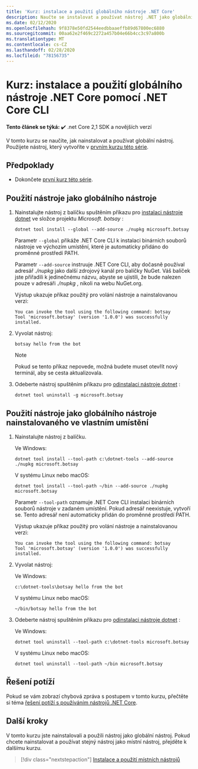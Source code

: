 ```yaml
---
title: 'Kurz: instalace a použití globálního nástroje .NET Core'
description: Naučte se instalovat a používat nástroj .NET jako globální nástroj.
ms.date: 02/12/2020
ms.openlocfilehash: 9f8378e50fd2544eedbbaaeffb89d67800ec6880
ms.sourcegitcommit: 00aa62e2f469c2272a457b04e66b4cc3c97a800b
ms.translationtype: MT
ms.contentlocale: cs-CZ
ms.lasthandoff: 02/28/2020
ms.locfileid: "78156735"
---
```

# <a name="tutorial-install-and-use-a-net-core-global-tool-using-the-net-core-cli"></a>Kurz: instalace a použití globálního nástroje .NET Core pomocí .NET Core CLI

**Tento článek se týká:** ✔️ .net Core 2,1 SDK a novějších verzí

V tomto kurzu se naučíte, jak nainstalovat a používat globální nástroj. Použijete nástroj, který vytvoříte v [prvním kurzu této série](global-tools-how-to-create.md).

## <a name="prerequisites"></a>Předpoklady

* Dokončete [první kurz této série](global-tools-how-to-create.md).

## <a name="use-the-tool-as-a-global-tool"></a>Použití nástroje jako globálního nástroje

1. Nainstalujte nástroj z balíčku spuštěním příkazu pro [instalaci nástroje dotnet](dotnet-tool-install.md) ve složce projektu *Microsoft. botsay* :

   ```dotnetcli
   dotnet tool install --global --add-source ./nupkg microsoft.botsay
   ```

   Parametr `--global` přikáže .NET Core CLI k instalaci binárních souborů nástroje ve výchozím umístění, které je automaticky přidáno do proměnné prostředí PATH.

   Parametr `--add-source` instruuje .NET Core CLI, aby dočasně používal adresář *./nupkg* jako další zdrojový kanál pro balíčky NuGet. Váš balíček jste přiřadili k jedinečnému názvu, abyste se ujistili, že bude nalezen pouze v adresáři *./nupkg* , nikoli na webu NuGet.org.

   Výstup ukazuje příkaz použitý pro volání nástroje a nainstalovanou verzi:

   ```console
   You can invoke the tool using the following command: botsay
   Tool 'microsoft.botsay' (version '1.0.0') was successfully installed.
   ```

1. Vyvolat nástroj:

   ```console
   botsay hello from the bot
   ```

   > [!NOTE]
   > Pokud se tento příkaz nepovede, možná budete muset otevřít nový terminál, aby se cesta aktualizovala.

1. Odeberte nástroj spuštěním příkazu pro [odinstalaci nástroje dotnet](dotnet-tool-uninstall.md) :

   ```dotnetcli
   dotnet tool uninstall -g microsoft.botsay
   ```

## <a name="use-the-tool-as-a-global-tool-installed-in-a-custom-location"></a>Použití nástroje jako globálního nástroje nainstalovaného ve vlastním umístění

1. Nainstalujte nástroj z balíčku.

   Ve Windows:

   ```dotnetcli
   dotnet tool install --tool-path c:\dotnet-tools --add-source ./nupkg microsoft.botsay
   ```

   V systému Linux nebo macOS:

   ```dotnetcli
   dotnet tool install --tool-path ~/bin --add-source ./nupkg microsoft.botsay
   ```

   Parametr `--tool-path` oznamuje .NET Core CLI instalaci binárních souborů nástroje v zadaném umístění. Pokud adresář neexistuje, vytvoří se. Tento adresář není automaticky přidán do proměnné prostředí PATH.

   Výstup ukazuje příkaz použitý pro volání nástroje a nainstalovanou verzi:

   ```console
   You can invoke the tool using the following command: botsay
   Tool 'microsoft.botsay' (version '1.0.0') was successfully installed.
   ```

1. Vyvolat nástroj:

   Ve Windows:

   ```console
   c:\dotnet-tools\botsay hello from the bot
   ```

   V systému Linux nebo macOS:

   ```console
   ~/bin/botsay hello from the bot
   ```

1. Odeberte nástroj spuštěním příkazu pro [odinstalaci nástroje dotnet](dotnet-tool-uninstall.md) :

   Ve Windows:

   ```dotnetcli
   dotnet tool uninstall --tool-path c:\dotnet-tools microsoft.botsay
   ```

   V systému Linux nebo macOS:

   ```dotnetcli
   dotnet tool uninstall --tool-path ~/bin microsoft.botsay
   ```

## <a name="troubleshoot"></a>Řešení potíží

Pokud se vám zobrazí chybová zpráva s postupem v tomto kurzu, přečtěte si téma [řešení potíží s používáním nástrojů .NET Core](troubleshoot-usage-issues.md).

## <a name="next-steps"></a>Další kroky

V tomto kurzu jste nainstalovali a použili nástroj jako globální nástroj. Pokud chcete nainstalovat a používat stejný nástroj jako místní nástroj, přejděte k dalšímu kurzu.

> [!div class="nextstepaction"]
> [Instalace a použití místních nástrojů](local-tools-how-to-use.md)
